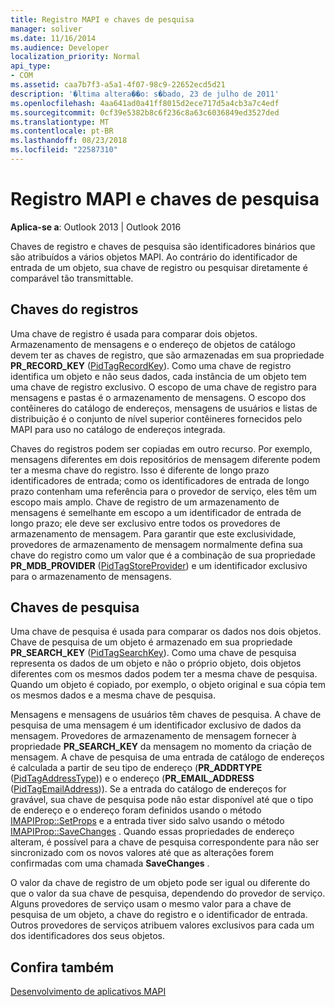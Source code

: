 ```yaml
---
title: Registro MAPI e chaves de pesquisa
manager: soliver
ms.date: 11/16/2014
ms.audience: Developer
localization_priority: Normal
api_type:
- COM
ms.assetid: caa7b7f3-a5a1-4f07-98c9-22652ecd5d21
description: '�ltima altera��o: s�bado, 23 de julho de 2011'
ms.openlocfilehash: 4aa641ad0a41ff8015d2ece717d5a4cb3a7c4edf
ms.sourcegitcommit: 0cf39e5382b8c6f236c8a63c6036849ed3527ded
ms.translationtype: MT
ms.contentlocale: pt-BR
ms.lasthandoff: 08/23/2018
ms.locfileid: "22587310"
---
```

# <a name="mapi-record-and-search-keys"></a>Registro MAPI e chaves de pesquisa

  
  
**Aplica-se a**: Outlook 2013 | Outlook 2016 
  
Chaves de registro e chaves de pesquisa são identificadores binários que são atribuídos a vários objetos MAPI. Ao contrário do identificador de entrada de um objeto, sua chave de registro ou pesquisar diretamente é comparável tão transmittable. 
  
## <a name="record-keys"></a>Chaves do registros

Uma chave de registro é usada para comparar dois objetos. Armazenamento de mensagens e o endereço de objetos de catálogo devem ter as chaves de registro, que são armazenadas em sua propriedade **PR_RECORD_KEY** ([PidTagRecordKey](pidtagrecordkey-canonical-property.md)). Como uma chave de registro identifica um objeto e não seus dados, cada instância de um objeto tem uma chave de registro exclusivo. O escopo de uma chave de registro para mensagens e pastas é o armazenamento de mensagens. O escopo dos contêineres do catálogo de endereços, mensagens de usuários e listas de distribuição é o conjunto de nível superior contêineres fornecidos pelo MAPI para uso no catálogo de endereços integrada.
  
Chaves do registros podem ser copiadas em outro recurso. Por exemplo, mensagens diferentes em dois repositórios de mensagem diferente podem ter a mesma chave do registro. Isso é diferente de longo prazo identificadores de entrada; como os identificadores de entrada de longo prazo contenham uma referência para o provedor de serviço, eles têm um escopo mais amplo. Chave de registro de um armazenamento de mensagens é semelhante em escopo a um identificador de entrada de longo prazo; ele deve ser exclusivo entre todos os provedores de armazenamento de mensagem. Para garantir que este exclusividade, provedores de armazenamento de mensagem normalmente defina sua chave do registro como um valor que é a combinação de sua propriedade **PR_MDB_PROVIDER** ([PidTagStoreProvider](pidtagstoreprovider-canonical-property.md)) e um identificador exclusivo para o armazenamento de mensagens.
  
## <a name="search-keys"></a>Chaves de pesquisa

Uma chave de pesquisa é usada para comparar os dados nos dois objetos. Chave de pesquisa de um objeto é armazenado em sua propriedade **PR_SEARCH_KEY** ([PidTagSearchKey](pidtagsearchkey-canonical-property.md)). Como uma chave de pesquisa representa os dados de um objeto e não o próprio objeto, dois objetos diferentes com os mesmos dados podem ter a mesma chave de pesquisa. Quando um objeto é copiado, por exemplo, o objeto original e sua cópia tem os mesmos dados e a mesma chave de pesquisa.
  
Mensagens e mensagens de usuários têm chaves de pesquisa. A chave de pesquisa de uma mensagem é um identificador exclusivo de dados da mensagem. Provedores de armazenamento de mensagem fornecer à propriedade **PR_SEARCH_KEY** da mensagem no momento da criação de mensagem. A chave de pesquisa de uma entrada de catálogo de endereços é calculada a partir de seu tipo de endereço (**PR_ADDRTYPE** ([PidTagAddressType](pidtagaddresstype-canonical-property.md))) e o endereço (**PR_EMAIL_ADDRESS** ([PidTagEmailAddress](pidtagemailaddress-canonical-property.md))). Se a entrada do catálogo de endereços for gravável, sua chave de pesquisa pode não estar disponível até que o tipo de endereço e o endereço foram definidos usando o método [IMAPIProp::SetProps](imapiprop-setprops.md) e a entrada tiver sido salvo usando o método [IMAPIProp::SaveChanges](imapiprop-savechanges.md) . Quando essas propriedades de endereço alteram, é possível para a chave de pesquisa correspondente para não ser sincronizado com os novos valores até que as alterações forem confirmadas com uma chamada **SaveChanges** . 
  
O valor da chave de registro de um objeto pode ser igual ou diferente do que o valor da sua chave de pesquisa, dependendo do provedor de serviço. Alguns provedores de serviço usam o mesmo valor para a chave de pesquisa de um objeto, a chave do registro e o identificador de entrada. Outros provedores de serviços atribuem valores exclusivos para cada um dos identificadores dos seus objetos. 
  
## <a name="see-also"></a>Confira também



[Desenvolvimento de aplicativos MAPI](mapi-application-development.md)

